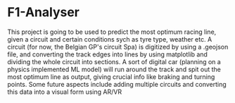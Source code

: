 # F1-Analyser
This project is going to be used to predict the most optimum racing line, given a circuit and certain conditions sych as tyre type, weather etc. A circuit (for now, the Belgian GP's circuit Spa) is digitized by using a .geojson file, and converting the track edges into lines by using matplotlib and dividing the whole circuit into sections. A sort of digital car (planning on a physics implemented ML model) will run around the track and spit out the most optimum line as output, giving crucial info like braking and turning points. Some future aspects include adding multiple circuits and converting this data into a visual form using AR/VR
